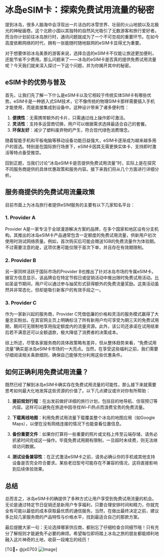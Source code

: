 # 冰岛eSIM卡：探索免费试用流量的秘密

提到冰岛，很多人脑海中会浮现出一片洁白的冰雪世界、壮丽的火山地貌以及北极光的神秘画卷。这个北欧小国以其独特的自然风光吸引了无数游客和旅行爱好者。而当你计划前往冰岛旅行时，通讯问题就成为了一个不可忽视的重要环节。在如今高度依赖网络的时代，拥有一张能随时随地联网的eSIM卡显得尤为重要。

对于想要体验冰岛美景的游客来说，选择合适的eSIM卡不仅能让旅途更加便利，还能节省不少费用。那么问题来了——冰岛的eSIM卡是否真的提供免费试用流量呢？今天我们就来深入探讨一下这个问题，并为你揭开其中的秘密。

## eSIM卡的优势与普及

首先，让我们先了解一下什么是eSIM卡以及它相较于传统实体SIM卡有哪些优势。eSIM卡是一种嵌入式SIM技术，它不像传统的物理SIM卡那样需要插入手机才能使用，而是直接集成到设备中。这种设计带来了诸多便利性：

1. **便携性**：无需携带额外的卡片，只需通过线上操作即可激活。
2. **灵活性**：支持多运营商切换，用户可以根据需求选择最适合自己的套餐。
3. **环保友好**：减少了塑料废弃物的产生，符合现代绿色消费理念。

随着智能手机和平板电脑等移动设备功能日益强大，eSIM卡逐渐成为越来越多用户的首选。特别是在国际旅行场景下，eSIM卡因其无需更换实体卡、支持即时激活等特点备受推崇。

回到正题，当我们讨论“冰岛eSIM卡是否提供免费试用流量”时，实际上是在探究不同服务商提供的具体优惠政策和服务内容。接下来我们将从几个方面进行详细分析。

## 服务商提供的免费试用流量政策

目前市面上为冰岛旅行者提供eSIM服务的主要有以下几家知名平台：

### 1. Provider A
Provider A是一家专注于全球漫游解决方案的品牌，在多个国家和地区设有分支机构。其推出的冰岛eSIM卡产品通常包含一定额度的免费试用流量，供新用户初次使用时测试网络质量。例如，首次购买后可能会赠送1GB的免费流量作为体验期。不过需要注意的是，这项优惠可能仅限于首次下单，并且存在有效期限制。

### 2. Provider B
另一家同样活跃于国际市场的Provider B也推出了针对冰岛市场的专属eSIM卡。据官方信息显示，该品牌会在特定节假日或促销活动中推出限时免费试用活动。比如圣诞节期间，用户可以通过参与抽奖形式获得额外的免费流量奖励。这类活动虽然并非常态化，但却是吸引新客户的有效手段之一。

### 3. Provider C
作为一家新兴起的服务商，Provider C凭借低廉的价格和灵活的服务模式赢得了大量忠实粉丝。在其官网主页上明确标注了所有新用户均可享受为期三天的免费试用期，期间可无限制地享用指定额度内的流量资源。此外，该公司还承诺在试用结束后若不满意还可以全额退款，极大降低了消费者的决策成本。

综上所述，尽管各家服务商的具体政策略有差异，但从整体趋势来看，“免费试用流量”确实是冰岛eSIM卡市场的一大亮点。当然，在享受这些福利之前，我们需要仔细阅读相关条款细则，确保自己能够充分利用这些优惠条件。

## 如何正确利用免费试用流量？

既然已经了解到冰岛eSIM卡确实存在免费试用流量的可能性，那么接下来就需要思考如何最大化地发挥这些资源的价值了。以下几点建议或许对你有所帮助：

1. **提前规划行程**：在出发前做好详细的旅行计划，包括目的地导航、住宿预订等内容。这样可以避免在旅途中因寻找Wi-Fi热点而浪费宝贵的免费流量。

2. **下载离线地图**：利用免费试用流量下载覆盖整个冰岛的地图应用（如Google Maps），以便在没有网络连接的情况下也能查看位置信息。

3. **备份重要文件**：如果你打算将一些重要的照片或文档上传至云端存储，请务必抓紧时间完成这一操作。毕竟免费试用期有限制，一旦超时未续费，则无法继续访问数据。

4. **测试设备兼容性**：在正式激活eSIM卡之前，请务必确认你的手机或其他支持设备是否完全符合要求。某些老旧型号可能存在不兼容的情况，这将直接影响到后续体验效果。

## 总结

总而言之，冰岛eSIM卡的确提供了多种方式让用户享受到免费试用流量的机会。无论是通过特定节日促销还是新用户专享福利，只要合理安排时间和精力，你就完全有可能以最低的成本获取最优质的通信服务。当然，在做出最终决定之前，建议多比较几家服务商的产品特性与价格水平，找到最适合自己的那款方案。

最后提醒大家一句：无论选择哪家供应商，都别忘了仔细检查合同细节哦！只有充分了解规则才能避免不必要的麻烦。希望每位即将踏上冰岛之旅的朋友都能顺利地融入这片神奇的土地，收获一段难忘的经历！

[TG💪+ @jx0703 ![Image](https://github.com/user-attachments/assets/dbca1d08-cadb-493c-b0ec-ad6f7a83f270)]